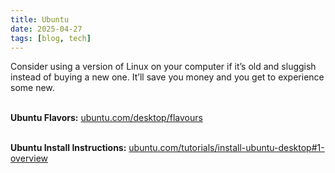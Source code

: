 ```yaml
---
title: Ubuntu
date: 2025-04-27
tags: [blog, tech]
---
```


Consider using a version of Linux on your computer if it’s old and sluggish instead of buying a new one. It’ll save you money and you get to experience some new. <br /><br />

<strong>Ubuntu Flavors:</strong> <a href="https://ubuntu.com/desktop/flavours" target="_blank">ubuntu.com/desktop/flavours</a><br /><br />

<strong>Ubuntu Install Instructions:</strong> <a href="https://ubuntu.com/tutorials/install-ubuntu-desktop#1-overview" target="_blank">ubuntu.com/tutorials/install-ubuntu-desktop#1-overview</a>

